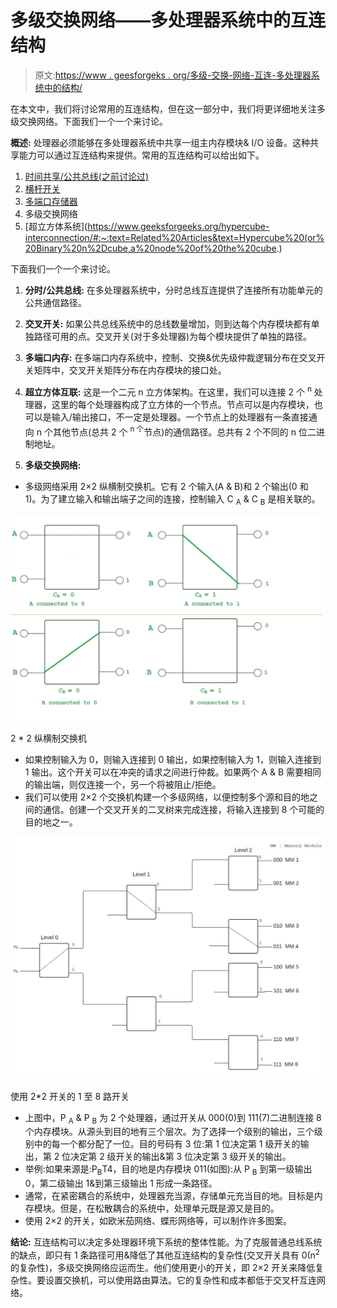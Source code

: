 # 多级交换网络——多处理器系统中的互连结构

> 原文:[https://www . geesforgeks . org/多级-交换-网络-互连-多处理器系统中的结构/](https://www.geeksforgeeks.org/multistage-switching-network-interconnection-structure-in-multiprocessor-system/)

在本文中，我们将讨论常用的互连结构，但在这一部分中，我们将更详细地关注多级交换网络。下面我们一个一个来讨论。

**概述:**
处理器必须能够在多处理器系统中共享一组主内存模块& I/O 设备。这种共享能力可以通过互连结构来提供。常用的互连结构可以给出如下。

1.  [时间共享/公共总线(之前讨论过)](https://write.geeksforgeeks.org/post/2699988)
2.  [横杆开关](https://www.geeksforgeeks.org/crossbar-switch/)
3.  [多端口存储器](https://www.geeksforgeeks.org/multiport-memory-multiprocessor-system/)
4.  多级交换网络
5.  [超立方体系统](https://www.geeksforgeeks.org/hypercube-interconnection/#:~:text=Related%20Articles&text=Hypercube%20(or%20Binary%20n%2Dcube,a%20node%20of%20the%20cube.)

下面我们一个一个来讨论。

1.  **分时/公共总线:**
    在多处理器系统中，分时总线互连提供了连接所有功能单元的公共通信路径。

2.  **交叉开关:**
    如果公共总线系统中的总线数量增加，则到达每个内存模块都有单独路径可用的点。交叉开关(对于多处理器)为每个模块提供了单独的路径。

3.  **多端口内存:**
    在多端口内存系统中，控制、交换&优先级仲裁逻辑分布在交叉开关矩阵中，交叉开关矩阵分布在内存模块的接口处。

4.  **超立方体互联:**
    这是一个二元 n 立方体架构。在这里，我们可以连接 2 个 <sup>n</sup> 处理器，这里的每个处理器构成了立方体的一个节点。节点可以是内存模块，也可以是输入/输出接口，不一定是处理器。一个节点上的处理器有一条直接通向 n 个其他节点(总共 2 个 <sup>n 个</sup>节点)的通信路径。总共有 2 个不同的 n 位二进制地址。

5.  **多级交换网络:**

*   多级网络采用 2×2 纵横制交换机。它有 2 个输入(A & B)和 2 个输出(0 和 1)。为了建立输入和输出端子之间的连接，控制输入 C <sub>A</sub> & C <sub>B</sub> 是相关联的。

![](img/f70526d33b1336be0c46c937bc67bcd5.png)

2 * 2 纵横制交换机

*   如果控制输入为 0，则输入连接到 0 输出，如果控制输入为 1，则输入连接到 1 输出。这个开关可以在冲突的请求之间进行仲裁。如果两个 A & B 需要相同的输出端，则仅连接一个，另一个将被阻止/拒绝。
*   我们可以使用 2×2 个交换机构建一个多级网络，以便控制多个源和目的地之间的通信。创建一个交叉开关的二叉树来完成连接，将输入连接到 8 个可能的目的地之一。

![](img/cfe91ab948a4a04d03a271f67f495807.png)

使用 2*2 开关的 1 至 8 路开关

*   上图中，P <sub>A</sub> & P <sub>B</sub> 为 2 个处理器，通过开关从 000(0)到 111(7)二进制连接 8 个内存模块。从源头到目的地有三个层次。为了选择一个级别的输出，三个级别中的每一个都分配了一位。目的号码有 3 位:第 1 位决定第 1 级开关的输出，第 2 位决定第 2 级开关的输出&第 3 位决定第 3 级开关的输出。
*   举例:如果来源是:P<sub>B</sub>T4，目的地是内存模块 011(如图):从 P <sub>B</sub> 到第一级输出 0，第二级输出 1&到第三级输出 1 形成一条路径。
*   通常，在紧密耦合的系统中，处理器充当源，存储单元充当目的地。目标是内存模块。但是，在松散耦合的系统中，处理单元既是源又是目的。
*   使用 2×2 的开关，如欧米茄网络、蝶形网络等，可以制作许多图案。

**结论:**
互连结构可以决定多处理器环境下系统的整体性能。为了克服普通总线系统的缺点，即只有 1 条路径可用&降低了其他互连结构的复杂性(交叉开关具有 0(n<sup>2</sup>的复杂性)，多级交换网络应运而生。他们使用更小的开关，即 2×2 开关来降低复杂性。要设置交换机，可以使用路由算法。它的复杂性和成本都低于交叉杆互连网络。